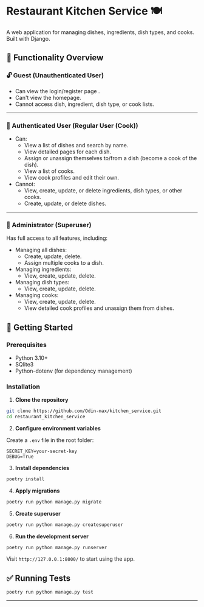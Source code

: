 
# Restaurant Kitchen Service 🍽️

A web application for managing dishes, ingredients, dish types, and cooks. Built with Django.

## 👥 Functionality Overview

### 🔓 Guest (Unauthenticated User)

- Can view the login/register page .
- Can't view the homepage.
- Cannot access dish, ingredient, dish type, or cook lists.

---

### 👤 Authenticated User (Regular User (Cook))

- Can:
  - View a list of dishes and search by name.
  - View detailed pages for each dish.
  - Assign or unassign themselves to/from a dish (become a cook of the dish).
  - View a list of cooks.
  - View cook profiles and edit their own.
- Cannot:
  - View, create, update, or delete ingredients, dish types, or other cooks.
  - Create, update, or delete dishes.

---

### 👑 Administrator (Superuser)

Has full access to all features, including:

- Managing all dishes:
  - Create, update, delete.
  - Assign multiple cooks to a dish.
- Managing ingredients:
  - View, create, update, delete.
- Managing dish types:
  - View, create, update, delete.
- Managing cooks:
  - View, create, update, delete.
  - View detailed cook profiles and unassign them from dishes.


## 🚀 Getting Started

### Prerequisites

- Python 3.10+
- SQlite3
- Python-dotenv (for dependency management)

### Installation

1. **Clone the repository**

```bash
git clone https://github.com/Odin-max/kitchen_service.git
cd restaurant_kitchen_service
```

2. **Configure environment variables**

Create a `.env` file in the root folder:

```env
SECRET_KEY=your-secret-key
DEBUG=True
```

3. **Install dependencies**

```bash
poetry install
```

4. **Apply migrations**

```bash
poetry run python manage.py migrate
```

5. **Create superuser**

```bash
poetry run python manage.py createsuperuser
```

6. **Run the development server**

```bash
poetry run python manage.py runserver
```

Visit `http://127.0.0.1:8000/` to start using the app.

## ✅ Running Tests

```bash
poetry run python manage.py test
```

---

